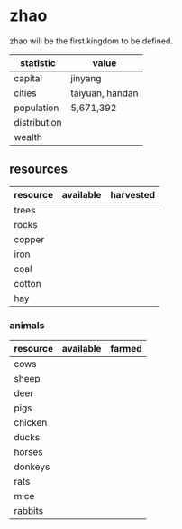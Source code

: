 # zhao

zhao will be the first kingdom to be defined.

statistic | value
---|---
capital | jinyang
cities | taiyuan, handan
population | 5,671,392
distribution |
wealth |

## resources

resource | available | harvested
---|---|---
trees | |
rocks | |
copper | |
iron | |
coal | |
cotton | |
hay | |

### animals

resource | available | farmed
---|---|---
cows | |
sheep | |
deer | |
pigs | |
chicken | |
ducks | |
horses | |
donkeys | |
rats | |
mice | |
rabbits | |